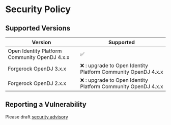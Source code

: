 # Security Policy

## Supported Versions

| Version | Supported          |
| ------- | ------------------ |
| Open Identity Platform Community OpenDJ 4.x.x   | :white_check_mark: |
| Forgerock OpenDJ 3.x.x   | :x: : upgrade to  Open Identity Platform Community OpenDJ 4.x.x     |
| Forgerock OpenDJ 2.x.x   | :x:  : upgrade to  Open Identity Platform Community OpenDJ 4.x.x      |

## Reporting a Vulnerability

Please draft [security advisory](https://github.com/OpenIdentityPlatform/OpenDJ/security/advisories/new)
